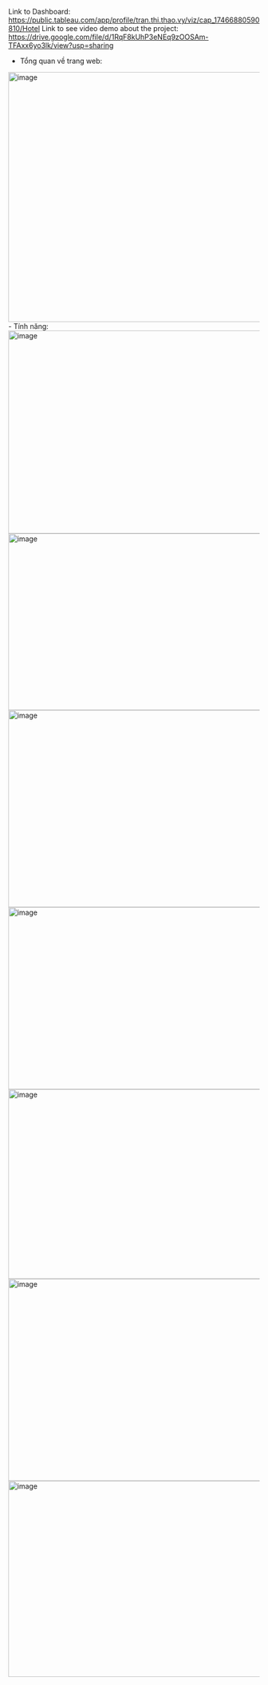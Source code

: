 Link to Dashboard: https://public.tableau.com/app/profile/tran.thi.thao.vy/viz/cap_17466880590810/Hotel
Link to see video demo about the project: https://drive.google.com/file/d/1RqF8kUhP3eNEq9zOOSAm-TFAxx6yo3lk/view?usp=sharing
- Tổng quan về trang web:
<img width="740" height="501" alt="image" src="https://github.com/user-attachments/assets/b47428dd-cefc-4cbf-b186-10e18fc206fe" />
- Tính năng:
<img width="720" height="407" alt="image" src="https://github.com/user-attachments/assets/d86e537f-fb2a-4f93-a55c-bac15836cc5a" />
<img width="685" height="354" alt="image" src="https://github.com/user-attachments/assets/ef87b95e-3f7e-4f8d-9271-01fe84c952d9" />
<img width="704" height="395" alt="image" src="https://github.com/user-attachments/assets/c5af862a-f334-4797-b175-67afe862f74c" />
<img width="648" height="365" alt="image" src="https://github.com/user-attachments/assets/f6fdebcd-1fb3-4ccc-936a-8b9267dbd940" />
<img width="680" height="380" alt="image" src="https://github.com/user-attachments/assets/846e1404-57b3-4d13-897a-70cc732d96a0" />
<img width="715" height="405" alt="image" src="https://github.com/user-attachments/assets/1a622eb0-b371-41a6-9396-d76625dfb0cd" />
<img width="753" height="393" alt="image" src="https://github.com/user-attachments/assets/adf8e597-7382-4c09-b7fd-40d6cff946ce" />






